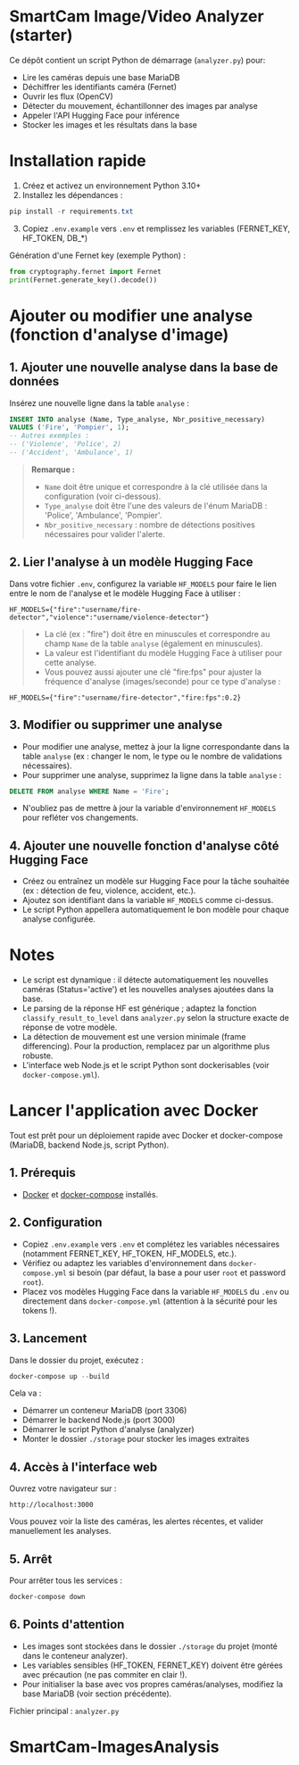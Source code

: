 # SmartCam Image/Video Analyzer (starter)

Ce dépôt contient un script Python de démarrage (`analyzer.py`) pour:

- Lire les caméras depuis une base MariaDB
- Déchiffrer les identifiants caméra (Fernet)
- Ouvrir les flux (OpenCV)
- Détecter du mouvement, échantillonner des images par analyse
- Appeler l'API Hugging Face pour inférence
- Stocker les images et les résultats dans la base

# Installation rapide

1. Créez et activez un environnement Python 3.10+
2. Installez les dépendances :

```powershell
pip install -r requirements.txt
```

3. Copiez `.env.example` vers `.env` et remplissez les variables (FERNET_KEY, HF_TOKEN, DB_*)

Génération d'une Fernet key (exemple Python) :

```python
from cryptography.fernet import Fernet
print(Fernet.generate_key().decode())
```

# Ajouter ou modifier une analyse (fonction d'analyse d'image)

## 1. Ajouter une nouvelle analyse dans la base de données

Insérez une nouvelle ligne dans la table `analyse` :

```sql
INSERT INTO analyse (Name, Type_analyse, Nbr_positive_necessary)
VALUES ('Fire', 'Pompier', 1);
-- Autres exemples :
-- ('Violence', 'Police', 2)
-- ('Accident', 'Ambulance', 1)
```

> **Remarque :**
> - `Name` doit être unique et correspondre à la clé utilisée dans la configuration (voir ci-dessous).
> - `Type_analyse` doit être l'une des valeurs de l'énum MariaDB : 'Police', 'Ambulance', 'Pompier'.
> - `Nbr_positive_necessary` : nombre de détections positives nécessaires pour valider l'alerte.

## 2. Lier l'analyse à un modèle Hugging Face

Dans votre fichier `.env`, configurez la variable `HF_MODELS` pour faire le lien entre le nom de l'analyse et le modèle Hugging Face à utiliser :

```env
HF_MODELS={"fire":"username/fire-detector","violence":"username/violence-detector"}
```

> - La clé (ex : "fire") doit être en minuscules et correspondre au champ `Name` de la table `analyse` (également en minuscules).
> - La valeur est l'identifiant du modèle Hugging Face à utiliser pour cette analyse.
> - Vous pouvez aussi ajouter une clé "fire:fps" pour ajuster la fréquence d'analyse (images/seconde) pour ce type d'analyse :

```env
HF_MODELS={"fire":"username/fire-detector","fire:fps":0.2}
```

## 3. Modifier ou supprimer une analyse

- Pour modifier une analyse, mettez à jour la ligne correspondante dans la table `analyse` (ex : changer le nom, le type ou le nombre de validations nécessaires).
- Pour supprimer une analyse, supprimez la ligne dans la table `analyse` :

```sql
DELETE FROM analyse WHERE Name = 'Fire';
```
- N'oubliez pas de mettre à jour la variable d'environnement `HF_MODELS` pour refléter vos changements.

## 4. Ajouter une nouvelle fonction d'analyse côté Hugging Face

- Créez ou entraînez un modèle sur Hugging Face pour la tâche souhaitée (ex : détection de feu, violence, accident, etc.).
- Ajoutez son identifiant dans la variable `HF_MODELS` comme ci-dessus.
- Le script Python appellera automatiquement le bon modèle pour chaque analyse configurée.

# Notes

- Le script est dynamique : il détecte automatiquement les nouvelles caméras (Status='active') et les nouvelles analyses ajoutées dans la base.
- Le parsing de la réponse HF est générique ; adaptez la fonction `classify_result_to_level` dans `analyzer.py` selon la structure exacte de réponse de votre modèle.
- La détection de mouvement est une version minimale (frame differencing). Pour la production, remplacez par un algorithme plus robuste.
- L'interface web Node.js et le script Python sont dockerisables (voir `docker-compose.yml`).

# Lancer l'application avec Docker

Tout est prêt pour un déploiement rapide avec Docker et docker-compose (MariaDB, backend Node.js, script Python).

## 1. Prérequis

- [Docker](https://www.docker.com/) et [docker-compose](https://docs.docker.com/compose/) installés.

## 2. Configuration

- Copiez `.env.example` vers `.env` et complétez les variables nécessaires (notamment FERNET_KEY, HF_TOKEN, HF_MODELS, etc.).
- Vérifiez ou adaptez les variables d'environnement dans `docker-compose.yml` si besoin (par défaut, la base a pour user `root` et password `root`).
- Placez vos modèles Hugging Face dans la variable `HF_MODELS` du `.env` ou directement dans `docker-compose.yml` (attention à la sécurité pour les tokens !).

## 3. Lancement

Dans le dossier du projet, exécutez :

```powershell
docker-compose up --build
```

Cela va :
- Démarrer un conteneur MariaDB (port 3306)
- Démarrer le backend Node.js (port 3000)
- Démarrer le script Python d'analyse (analyzer)
- Monter le dossier `./storage` pour stocker les images extraites

## 4. Accès à l'interface web

Ouvrez votre navigateur sur :

```
http://localhost:3000
```

Vous pouvez voir la liste des caméras, les alertes récentes, et valider manuellement les analyses.

## 5. Arrêt

Pour arrêter tous les services :

```powershell
docker-compose down
```

## 6. Points d'attention

- Les images sont stockées dans le dossier `./storage` du projet (monté dans le conteneur analyzer).
- Les variables sensibles (HF_TOKEN, FERNET_KEY) doivent être gérées avec précaution (ne pas commiter en clair !).
- Pour initialiser la base avec vos propres caméras/analyses, modifiez la base MariaDB (voir section précédente).

Fichier principal : `analyzer.py`
# SmartCam-ImagesAnalysis